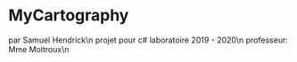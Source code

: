 # MyCartography
par Samuel Hendrick\n
projet pour c# laboratoire 2019 - 2020\n
professeur: Mme Moitroux\n
